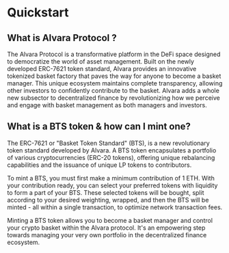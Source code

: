 # Quickstart

## What is Alvara Protocol ?

The Alvara Protocol is a transformative platform in the DeFi space designed to democratize the world of asset management. Built on the newly developed ERC-7621 token standard, Alvara provides an innovative tokenized basket factory that paves the way for anyone to become a basket manager. This unique ecosystem maintains complete transparency, allowing other investors to confidently contribute to the basket. Alvara adds a whole new subsector to decentralized finance by revolutionizing how we perceive and engage with basket management as both managers and investors.

## What is a BTS token & how can I mint one?

The ERC-7621 or "Basket Token Standard" (BTS), is a new revolutionary token standard developed by Alvara. A BTS token encapsulates a portfolio of various cryptocurrencies (ERC-20 tokens), offering unique rebalancing capabilities and the issuance of unique LP tokens to contributors.

To mint a BTS, you must first make a minimum contribution of 1 ETH. With your contribution ready, you can select your preferred tokens with liquidity to form a part of your BTS. These selected tokens will be bought, split according to your desired weighting, wrapped, and then the BTS will be minted - all within a single transaction, to optimize network transaction fees.

Minting a BTS token allows you to become a basket manager and control your crypto basket within the Alvara protocol. It's an empowering step towards managing your very own portfolio in the decentralized finance ecosystem.